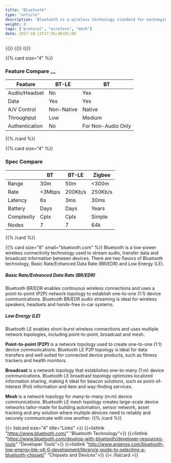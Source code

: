 ```yaml
---
title: "Bluetooth"
type: "article"
description: "Bluetooth is a wireless technology standard for exchanging data over short distances (using short-wavelength UHF radio waves in the industrial, scientific and medical (ISM) radio bands from 2.4 to 2.485 GHz) from fixed and mobile devices, and building personal area networks (PANs). Bluetooth Low Energy or Smart is intended to provide considerably reduced power consumption and cost while maintaining a similar communication range."
weight: 0
tags: ["protocol", "wireless", "mesh"]
date: 2017-10-11T17:56:48+01:00
---
```


{{<card size="4" small="Wikipedia" style="info">}}
{{<description>}}
{{</card>}}

{{% card size="4" %}}
### Feature Compare [...](http://www.argenox.com/bluetooth-low-energy-ble-v4-0-development/library/a-guide-to-selecting-a-bluetooth-chipset/)
| Feature   | BT-LE           | BT      |
|---        |---            |---        |
| Audio/Headset     | No           | Yes       |
| Data      | Yes      | Yes   |
| A/V Control   | Non-Native            | Native      |
| Throughput   | Low          | Medium      |
| Authentication| No          | For Non-Audio Only      |
{{% /card %}}

{{% card size="4" %}}
### Spec Compare
|    | BT           | BT-LE      | Zigbee     |
|---        |---            |---        |---        |
| Range     | 30m           | 50m       | <300m     |
| Rate      | <3Mbps       | 200Kb/s   | 250Kb/s     |
| Latency   | 6s            | 3ms       | 30ms        |
| Battery   | Days          | Days      | Years       |
| Complexity| Cplx          | Cplx      | Simple      |
| Nodes     | 7             | 7         | 64k         |
{{% /card %}}

{{% card size="8" small="bluetooth.com" %}}
Bluetooth is a low-power wireless connectivity technology used to stream audio, transfer data and broadcast information between devices. There are two flavors of Bluetooth technology, Basic Rate/Enhanced Data Rate (BR/EDR) and Low Energy (LE).

##### Basic Rate/Enhanced Data Rate (BR/EDR)

Bluetooth BR/EDR enables continuous wireless connections and uses a point-to-point (P2P) network topology to establish one-to-one (1:1) device communications. Bluetooth BR/EDR audio streaming is ideal for wireless speakers, headsets and hands-free in-car systems.

##### Low Energy (LE)

Bluetooth LE enables short-burst wireless connections and uses multiple network topologies, including point-to-point, broadcast and mesh.

__Point-to-point (P2P)__ is a network topology used to create one-to-one (1:1) device communications. Bluetooth LE P2P topology is ideal for data transfers and well suited for connected device products, such as fitness trackers and health monitors.

__Broadcast__ is a network topology that establishes one-to-many (1:m) device communications. Bluetooth LE broadcast topology optimizes localized information sharing, making it ideal for beacon solutions, such as point-of-interest (PoI) information and item and way-finding services.

__Mesh__ is a network topology for many-to-many (m:m) device communications. Bluetooth LE mesh topology creates large-scale device networks tailor-made for building automation, sensor network, asset tracking and any solution where multiple devices need to reliably and securely communicate with one another.
{{% /card %}}

{{< listcard size="4" title="Links" >}}
    {{<listlink "https://www.bluetooth.com/" "Bluetooth Technology">}}
    {{<listlink "https://www.bluetooth.com/develop-with-bluetooth/developer-resources-tools" "Developer Tools">}}
    {{<listlink "http://www.argenox.com/bluetooth-low-energy-ble-v4-0-development/library/a-guide-to-selecting-a-bluetooth-chipset/" "Chipsets and Devices">}}
{{< /listcard >}}
